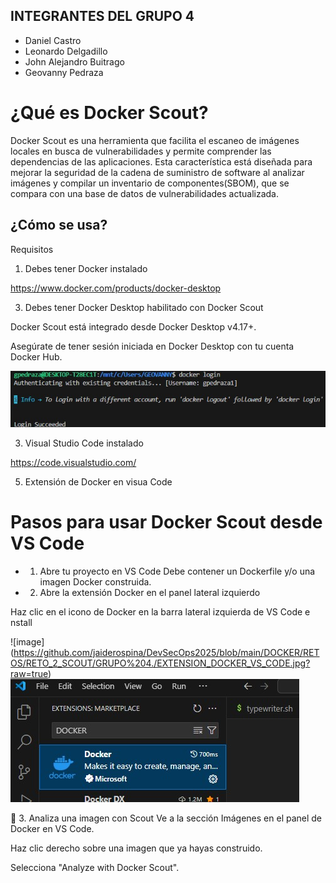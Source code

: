 ## INTEGRANTES DEL GRUPO 4
- Daniel Castro
- Leonardo Delgadillo
- John Alejandro Buitrago
- Geovanny Pedraza
  
# ¿Qué es Docker Scout?

Docker Scout es una herramienta que facilita el escaneo de imágenes locales en busca de vulnerabilidades y permite comprender las dependencias de las aplicaciones. Esta característica está diseñada para mejorar la seguridad de la cadena de suministro de software al analizar imágenes y compilar un inventario de componentes(SBOM), que se compara con una base de datos de vulnerabilidades actualizada.

## ¿Cómo se usa?

Requisitos

1. Debes tener Docker instalado
   
https://www.docker.com/products/docker-desktop

3. Debes tener Docker Desktop habilitado con Docker Scout

Docker Scout está integrado desde Docker Desktop v4.17+.

Asegúrate de tener sesión iniciada en Docker Desktop con tu cuenta Docker Hub.


![image](https://github.com/jaiderospina/DevSecOps2025/blob/main/DOCKER/RETOS/RETO_2_SCOUT/GRUPO%204./LOGIN_DOCKER.jpg?raw=true)

3. Visual Studio Code instalado
   
https://code.visualstudio.com/

5. Extensión de Docker en visua Code

# Pasos para usar Docker Scout desde VS Code

- 1. Abre tu proyecto en VS Code
Debe contener un Dockerfile y/o una imagen Docker construida.

- 2. Abre la extensión Docker en el panel lateral izquierdo

Haz clic en el icono de Docker en la barra lateral izquierda de VS Code e nstall

![image] (https://github.com/jaiderospina/DevSecOps2025/blob/main/DOCKER/RETOS/RETO_2_SCOUT/GRUPO%204./EXTENSION_DOCKER_VS_CODE.jpg?raw=true)
![image](https://github.com/jaiderospina/DevSecOps2025/blob/main/DOCKER/RETOS/RETO_2_SCOUT/GRUPO%204./EXTENSION_DOCKER_VS_CODE.jpg?raw=true)

🔹 3. Analiza una imagen con Scout
Ve a la sección Imágenes en el panel de Docker en VS Code.

Haz clic derecho sobre una imagen que ya hayas construido.

Selecciona "Analyze with Docker Scout".



